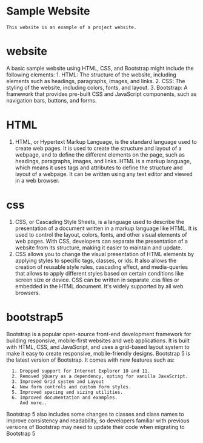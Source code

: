 # Sample Website
    This website is an example of a project website.
# website
   A basic sample website using HTML, CSS, and Bootstrap might include the following elements:
     1. HTML: The structure of the website, including elements such as headings, paragraphs, images, and links.
     2. CSS: The styling of the website, including colors, fonts, and layout.
     3.  Bootstrap: A framework that provides pre-built CSS and JavaScript components, such as navigation bars, buttons, and forms.
# HTML
  1. HTML, or Hypertext Markup Language, is the standard language used to create web pages. It is used to create the structure and layout of a webpage, and to define the different elements on the page, such as headings, paragraphs, images, and links. HTML is a markup language, which means it uses tags and attributes to define the structure and layout of a webpage. It can be written using any text editor and viewed in a web browser.
# css
  1. CSS, or Cascading Style Sheets, is a language used to describe the presentation of a document written in a markup language like HTML. It is used to control the layout, colors, fonts, and other visual elements of web pages. With CSS, developers can separate the presentation of a website from its structure, making it easier to maintain and update.
  2. CSS allows you to change the visual presentation of HTML elements by applying styles to specific tags, classes, or ids. It also allows the creation of reusable style rules, cascading effect, and media-queries that allows to apply different styles based on certain conditions like screen size or device.
CSS can be written in separate .css files or embedded in the HTML document. It's widely supported by all web browsers.
# bootstrap5
   Bootstrap is a popular open-source front-end development framework for building responsive, mobile-first websites and web applications. It is built with HTML, CSS,       and JavaScript, and uses a grid-based layout system to make it easy to create responsive, mobile-friendly designs.
    Bootstrap 5 is the latest version of Bootstrap. It comes with new features such as:

      1. Dropped support for Internet Explorer 10 and 11.
      2. Removed jQuery as a dependency, opting for vanilla JavaScript.
      3. Improved Grid system and Layout
      4. New form controls and custom form styles.
      5. Improved spacing and sizing utilities.
      6. Improved documentation and examples.
         And more..
   Bootstrap 5 also includes some changes to classes and class names to improve consistency and readability, so developers familiar with previous versions of Bootstrap        may need to update their code when migrating to Bootstrap 5
